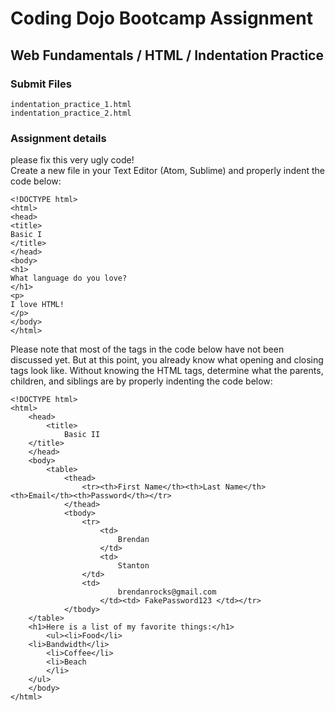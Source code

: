 # Coding Dojo Bootcamp Assignment
## Web Fundamentals / HTML / Indentation Practice

### Submit Files
```
indentation_practice_1.html
indentation_practice_2.html
```

### Assignment details  
please fix this very ugly code!  
Create a new file in your Text Editor (Atom, Sublime) and properly indent the code below:

```
<!DOCTYPE html>
<html>
<head>
<title>
Basic I
</title>
</head>
<body>
<h1>
What language do you love?
</h1>
<p>
I love HTML!
</p>
</body>
</html>
```

Please note that most of the tags in the code below have not been discussed yet. But at this point, you already know what opening and closing tags look like. Without knowing the HTML tags, determine what the parents, children, and siblings are by properly indenting the code below:

```
<!DOCTYPE html>
<html>
    <head>
        <title>
            Basic II
    </title>
    </head>
    <body>
        <table> 
            <thead>
                <tr><th>First Name</th><th>Last Name</th><th>Email</th><th>Password</th></tr>
            </thead>
            <tbody>
                <tr>
                    <td>
                        Brendan
                    </td>
                    <td>
                        Stanton
                </td>
                <td>
                        brendanrocks@gmail.com
                    </td><td> FakePassword123 </td></tr>
            </tbody>
    </table>
    <h1>Here is a list of my favorite things:</h1>
        <ul><li>Food</li>
    <li>Bandwidth</li>
        <li>Coffee</li>
        <li>Beach
        </li>
    </ul>
    </body>
</html>
```
